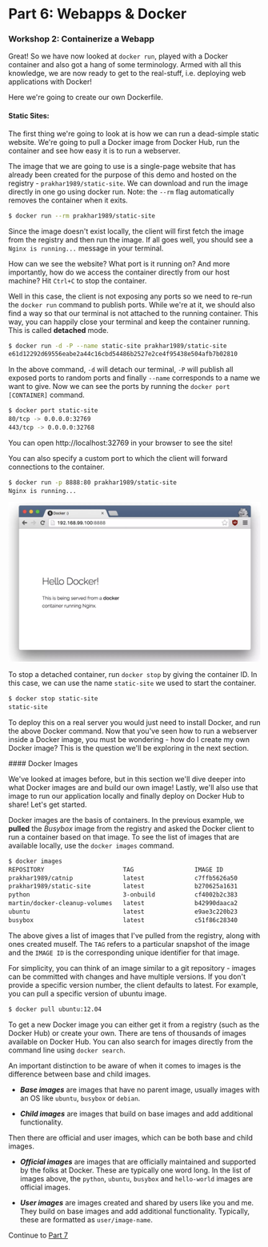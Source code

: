 # Part 6: Webapps & Docker

### Workshop 2: Containerize a Webapp

Great! So we have now looked at `docker run`, played with a Docker container and also got a hang of some terminology. Armed with all this knowledge, we are now ready to get to the real-stuff, i.e. deploying web applications with Docker!

Here we're going to create our own Dockerfile.

#### Static Sites:

The first thing we're going to look at is how we can run a dead-simple static website. We're going to pull a Docker image from Docker Hub, run the container and see how easy it is to run a webserver.

The image that we are going to use is a single-page website that has already been created for the purpose of this demo and hosted on the registry - `prakhar1989/static-site`. We can download and run the image directly in one go using docker run. Note: the `--rm` flag automatically removes the container when it exits.

```bash
$ docker run --rm prakhar1989/static-site
```

Since the image doesn't exist locally, the client will first fetch the image from the registry and then run the image. If all goes well, you should see a `Nginx is running...` message in your terminal.

How can we see the website? What port is it running on? And more importantly, how do we access the container directly from our host machine? Hit `Ctrl+C` to stop the container.

Well in this case, the client is not exposing any ports so we need to re-run the `docker run` command to publish ports. While we're at it, we should also find a way so that our terminal is not attached to the running container. This way, you can happily close your terminal and keep the container running. This is called __detached__ mode.

```bash
$ docker run -d -P --name static-site prakhar1989/static-site
e61d12292d69556eabe2a44c16cbd54486b2527e2ce4f95438e504afb7b02810
```

In the above command, `-d` will detach our terminal, `-P` will publish all exposed ports to random ports and finally `--name` corresponds to a name we want to give. Now we can see the ports by running the `docker port [CONTAINER]` command.

```bash
$ docker port static-site
80/tcp -> 0.0.0.0:32769
443/tcp -> 0.0.0.0:32768
```

You can open http://localhost:32769 in your browser to see the site!

You can also specify a custom port to which the client will forward connections to the container.

```bash
$ docker run -p 8888:80 prakhar1989/static-site
Nginx is running...
```
![alt text](../../InstructorNotes/Images/static.png)

To stop a detached container, run `docker stop` by giving the container ID. In this case, we can use the name `static-site` we used to start the container.

```bash
$ docker stop static-site
static-site
```

To deploy this on a real server you would just need to install Docker, and run the above Docker command. Now that you've seen how to run a webserver inside a Docker image, you must be wondering - how do I create my own Docker image? This is the question we'll be exploring in the next section.

#### Docker Images

We've looked at images before, but in this section we'll dive deeper into what Docker images are and build our own image! Lastly, we'll also use that image to run our application locally and finally deploy on Docker Hub to share! Let's get started.


Docker images are the basis of containers. In the previous example, we __pulled__ the _Busybox_ image from the registry and asked the Docker client to run a container based on that image. To see the list of images that are available locally, use the `docker images` command.

```bash
$ docker images
REPOSITORY                      TAG                 IMAGE ID            CREATED             VIRTUAL SIZE
prakhar1989/catnip              latest              c7ffb5626a50        2 hours ago         697.9 MB
prakhar1989/static-site         latest              b270625a1631        21 hours ago        133.9 MB
python                          3-onbuild           cf4002b2c383        5 days ago          688.8 MB
martin/docker-cleanup-volumes   latest              b42990daaca2        7 weeks ago         22.14 MB
ubuntu                          latest              e9ae3c220b23        7 weeks ago         187.9 MB
busybox                         latest              c51f86c28340        9 weeks ago         1.109 MB
```

The above gives a list of images that I've pulled from the registry, along with ones created muself. The `TAG` refers to a particular snapshot of the image and the `IMAGE ID` is the corresponding unique identifier for that image.

For simplicity, you can think of an image similar to a git repository - images can be committed with changes and have multiple versions. If you don't provide a specific version number, the client defaults to latest. For example, you can pull a specific version of ubuntu image.

```bash
$ docker pull ubuntu:12.04
```

To get a new Docker image you can either get it from a registry (such as the Docker Hub) or create your own. There are tens of thousands of images available on Docker Hub. You can also search for images directly from the command line using `docker search`.

An important distinction to be aware of when it comes to images is the difference between base and child images.

* ___Base images___ are images that have no parent image, usually images with an OS like `ubuntu`, `busybox` or `debian`.

* ___Child images___ are images that build on base images and add additional functionality.

Then there are official and user images, which can be both base and child images.

* ___Official images___ are images that are officially maintained and supported by the folks at Docker. These are typically one word long. In the list of images above, the `python`, `ubuntu`, `busybox` and `hello-world` images are official images.

* ___User images___ are images created and shared by users like you and me. They build on base images and add additional functionality. Typically, these are formatted as `user/image-name`.

Continue to [Part 7](Dockerfiles.md)

